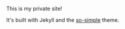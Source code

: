 This is my private site!

It's built with Jekyll and the [so-simple](https://github.com/mmistakes/so-simple-theme) theme.
